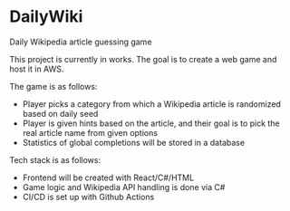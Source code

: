 # DailyWiki
Daily Wikipedia article guessing game

This project is currently in works. The goal is to create a web game and host it in AWS.

The game is as follows:
- Player picks a category from which a Wikipedia article is randomized based on daily seed
- Player is given hints based on the article, and their goal is to pick the real article name from given options
- Statistics of global completions will be stored in a database

Tech stack is as follows:
- Frontend will be created with React/C#/HTML
- Game logic and Wikipedia API handling is done via C#
- CI/CD is set up with Github Actions
